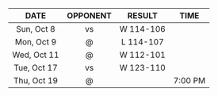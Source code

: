 |    DATE     |         OPPONENT          |  RESULT   |  TIME   |
|:-----------:|:-------------------------:|:---------:|:-------:|
| Sun, Oct 8  |     vs [](/r/sixers)      | W 114-106 |         |
| Mon, Oct 9  |     @ [](/r/nyknicks)     | L 114-107 |         |
| Wed, Oct 11 |      @ [](/r/sixers)      | W 112-101 |         |
| Tue, Oct 17 |    vs [](/r/nyknicks)     | W 123-110 |         |
| Thu, Oct 19 | @ [](/r/charlottehornets) |           | 7:00 PM |